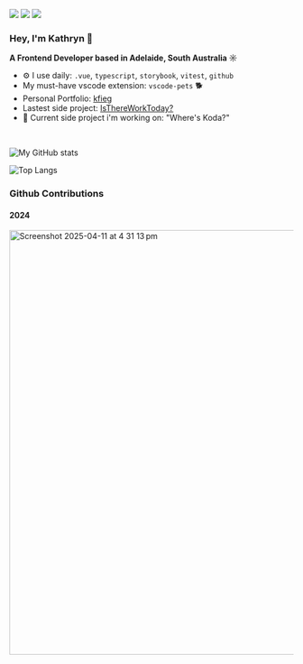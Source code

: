 <!--![Copy of Black and White Monochrome Illustration Artist LinkedIn Banner (1)](https://github.com/user-attachments/assets/2ce3c486-01e3-4e48-9afb-f9bdf2359f7e)
![Copy of Black and White Monochrome Illustration Artist LinkedIn Banner (2)](https://github.com/user-attachments/assets/f87e5af1-007e-4af8-ba2b-553f8cc89fae)

![Copy of Black and White Monochrome Illustration Artist LinkedIn Banner (3)](https://github.com/user-attachments/assets/9d318878-352a-421c-b5fd-e5fe53a5105c)-->

<a href="https://kfieg.dev"><img src="https://img.shields.io/badge/portfolio-0A0A0A?style=for-the-badge&logo=dev.to&logoColor=white"></a>
<a target="_blank" href="https://www.linkedin.com/in/kathrynfieg/"><img src="https://img.shields.io/badge/LinkedIn-0077B5?style=for-the-badge&logo=linkedin&logoColor=white"></a>
<a href="mailto:kathrynfieg@gmail.com" target="_blank"><img src="https://img.shields.io/badge/Gmail-D14836?style=for-the-badge&logo=gmail&logoColor=white"></a>

### Hey, I'm Kathryn :wave:

**A Frontend Developer based in Adelaide, South Australia ☼**

<!--Frontend Developer at <a href="https://guestpix.com/">GUESTPIX</a>-->

- ⚙️ I use daily: `.vue`, `typescript`, `storybook`, `vitest`, `github`
- My must-have vscode extension: `vscode-pets` 🐕
- Personal Portfolio: <a href="https://kfieg.dev" target="_blank">kfieg</a>  
- Lastest side project: <a href="https://istherework.today">IsThereWorkToday?</a> 
- 🌱 Current side project i'm working on: "Where's Koda?"

<br />


<!--<a href="mailto:kathrynfieg@gmail.com" target="_blank"><img src="https://img.shields.io/badge/Gmail-D14836?style=for-the-badge&logo=gmail&logoColor=white"></a>

<a href="https://www.youtube.com/user/kathrynfieg/featured"><img src="https://img.shields.io/badge/YouTube-FF0000?style=for-the-badge&logo=youtube&logoColor=white"></a> 

#### Let's Get In Touch

### What I Work With
<img src="https://img.shields.io/badge/React-20232A?style=for-the-badge&logo=react&logoColor=61DAFB"> <img src="https://img.shields.io/badge/JavaScript-F7DF1E?style=for-the-badge&logo=javascript&logoColor=black"> <img src="https://img.shields.io/badge/HTML5-E34F26?style=for-the-badge&logo=html5&logoColor=white"> <img src="https://img.shields.io/badge/CSS3-1572B6?style=for-the-badge&logo=css3&logoColor=white"> 

![Top Langs](https://github-readme-stats.vercel.app/api/top-langs/?username=kathrynfieg&hide_progress=true)

### My Favourte Project Repo

<a href="https://github.com/kathrynfieg/TafeBuddy_SRV_App">
  <img align="center" style="margin:1rem 0.5rem" src="https://github-readme-stats.vercel.app/api/pin/?username=kathrynfieg&repo=TafeBuddy_SRV_App&title_color=ffffff&text_color=c9cacc&icon_color=4AB197&bg_color=1A2B34" />
</a>
-->

![My GitHub stats](https://github-readme-stats-beta-weld-49.vercel.app/api?username=kathrynfieg\&hide=issues,stars\&show_icons=true\&show=prs_merged_percentage,reviews\&count_private=true\&rank_icon=github\&theme=swift\&hide_border=true)

![Top Langs](https://github-readme-stats-beta-weld-49.vercel.app/api/top-langs/?username=kathrynfieg\&layout=compact)

### Github Contributions
#### 2024
<img width="753" alt="Screenshot 2025-04-11 at 4 31 13 pm" src="https://github.com/user-attachments/assets/05344be4-c8f0-4831-9c51-484934ab2c5c" />
